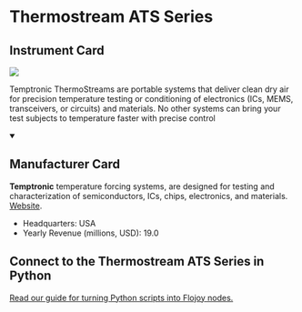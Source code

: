 
# Thermostream ATS Series

## Instrument Card

<img src="https://v5.airtableusercontent.com/v1/19/19/1691539200000/v7LF1sCEAw0pm2YXP-6kXg/KkCaQILzETGlT1TGWNgp366pFQTABgIkjs0ZarBlHIRYtOfHdmbk-1HvQDWjyAEANGCV4OngjLzGZDP_2dJDjl1Ur1mBos_1xc355Do0kB13uOLM4PK9OZSfeGpbU-Ad/SSJzD6bWkoXjD_WNdzfIjWSJX5C6xN55fRXnsEUTuFI"/>
<p>Temptronic ThermoStreams are portable systems that deliver clean dry air for precision temperature testing or conditioning of electronics (ICs, MEMS, transceivers, or circuits) and materials. No other systems can bring your test subjects to temperature faster with precise control</p>

<details open>
<summary><h2>Manufacturer Card</h2></summary>

**Temptronic** temperature forcing systems, are designed for testing and characterization of semiconductors, ICs, chips, electronics, and materials. <a href="https://www.intestthermal.com/temptronic">Website</a>.

<ul>
  <li>Headquarters: USA</li>
  <li>Yearly Revenue (millions, USD): 19.0</li>
</ul>
</details>

## Connect to the Thermostream ATS Series in Python

[Read our guide for turning Python scripts into Flojoy nodes.](https://docs.flojoy.ai/custom-nodes/creating-custom-node/)


